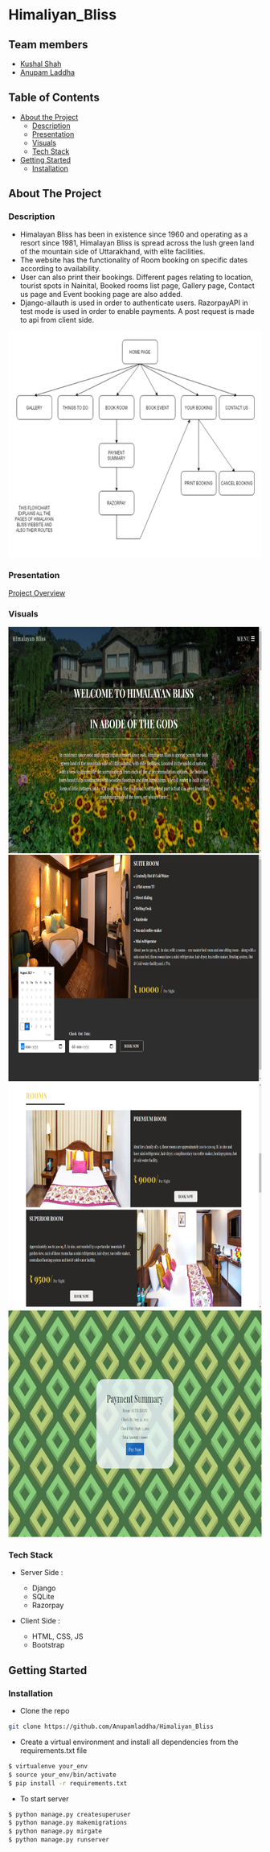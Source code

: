 # Himaliyan_Bliss


## Team members
- [Kushal Shah](https://github.com/Kushal-Ajay-Shah)
- [Anupam Laddha](https://github.com/Anupamladdha)

## Table of Contents

* [About the Project](#about-the-project)
  * [Description](#description)
  * [Presentation](#presentation)
  * [Visuals](#visuals)
  * [Tech Stack](#tech-stack)
* [Getting Started](#getting-started)
  * [Installation](#installation)




## About The Project

### Description

  - Himalayan Bliss has been in existence since 1960 and operating as a resort since 1981, Himalayan Bliss is spread across the lush green land of the mountain side of Uttarakhand, with elite facilities.
  - The website has the functionality of Room booking on specific dates according to availability.
  - User can also print their bookings. Different pages relating to location, tourist spots in Nainital, Booked rooms list page, Gallery page, Contact us page and Event booking page are also added.
  - Django-allauth is used in order to authenticate users. RazorpayAPI in test mode is used in order to enable payments. A post request is made to api from client side.

<img src="https://github.com/Anupamladdha/Himaliyan_Bliss/blob/main/Screenshots/flowchart.png" height = 450/> 
      
### Presentation 
[Project Overview](https://docs.google.com/presentation/d/1yiEVSrla-NAencIITmwhMaNbVrFSWHUFhGFRk4L4Joc/edit#slide=id.p2)

### Visuals
<img src="https://github.com/Anupamladdha/Himaliyan_Bliss/blob/main/Screenshots/homepage.png" height = 450/> 
<img src="https://github.com/Anupamladdha/Himaliyan_Bliss/blob/main/Screenshots/room_booking.png" height = 450/> 
<img src="https://github.com/Anupamladdha/Himaliyan_Bliss/blob/main/Screenshots/rooms.png" height = 450/> 
<img src="https://github.com/Anupamladdha/Himaliyan_Bliss/blob/main/Screenshots/payment.png" height = 450/> 


### Tech Stack
* Server Side : 
   - Django
   - SQLite
   - Razorpay
   
* Client Side : 
   - HTML, CSS, JS
   - Bootstrap


    
## Getting Started
    
### Installation
* Clone the repo
```bash
git clone https://github.com/Anupamladdha/Himaliyan_Bliss
```
* Create a virtual environment and install all dependencies from the requirements.txt file
```bash
$ virtualenve your_env
$ source your_env/bin/activate
$ pip install -r requirements.txt
```
* To start server
```bash
$ python manage.py createsuperuser
$ python manage.py makemigrations
$ python manage.py mirgate
$ python manage.py runserver
```


